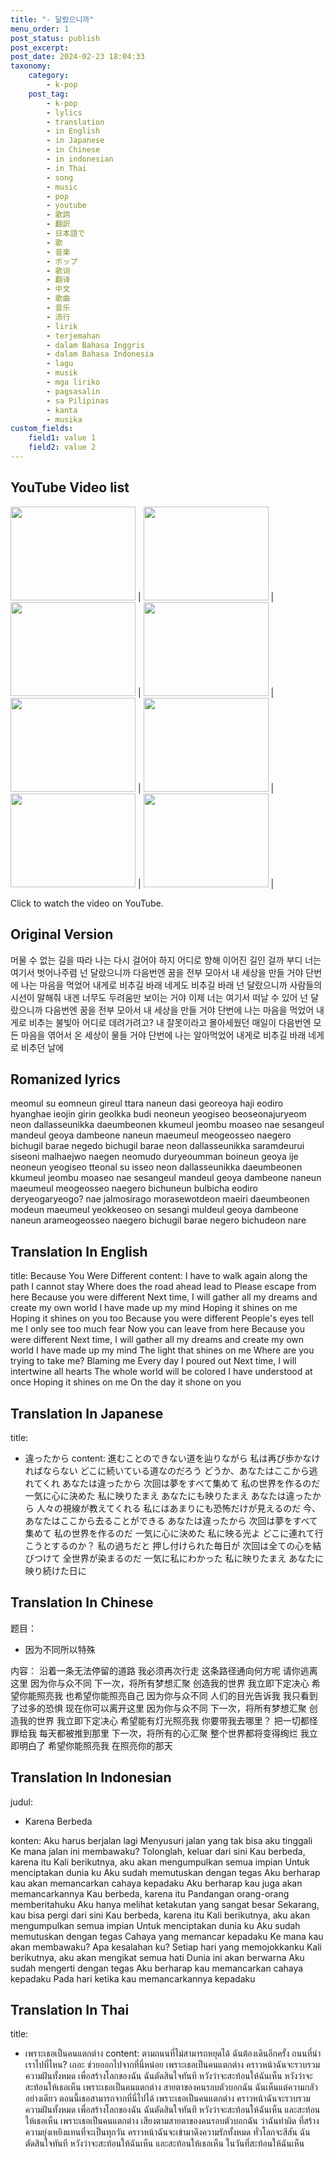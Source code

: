 ```yaml
---
title: "- 달랐으니까"
menu_order: 1
post_status: publish
post_excerpt: 
post_date: 2024-02-23 18:04:33
taxonomy:
    category:
        - k-pop
    post_tag:
        - k-pop
        - lylics
        - translation
        - in English
        - in Japanese
        - in Chinese
        - in indonesian
        - in Thai
        - song
        - music
        - pop
        - youtube
        - 歌詞
        - 翻訳
        - 日本語で
        - 歌
        - 音楽
        - ポップ
        - 歌词
        - 翻译
        - 中文
        - 歌曲
        - 音乐
        - 流行
        - lirik
        - terjemahan
        - dalam Bahasa Inggris
        - dalam Bahasa Indonesia
        - lagu
        - musik
        - mga liriko
        - pagsasalin
        - sa Pilipinas
        - kanta
        - musika
custom_fields:
    field1: value 1
    field2: value 2
---
```


## YouTube Video list
 [<img src='http://img.youtube.com/vi/r62txL6M3Ow/0.jpg' width='200' height='150'>](https://youtu.be/r62txL6M3Ow) | [<img src='http://img.youtube.com/vi/61IxbA5AJhA/0.jpg' width='200' height='150'>](https://youtu.be/61IxbA5AJhA) | [<img src='http://img.youtube.com/vi/q3UBt0-gLkw/0.jpg' width='200' height='150'>](https://youtu.be/q3UBt0-gLkw) | [<img src='http://img.youtube.com/vi/j2R-z9bT7qY/0.jpg' width='200' height='150'>](https://youtu.be/j2R-z9bT7qY) | [<img src='http://img.youtube.com/vi/TNfB7SAAJfo/0.jpg' width='200' height='150'>](https://youtu.be/TNfB7SAAJfo) |
 [<img src='http://img.youtube.com/vi/-YQvGsLvHlQ/0.jpg' width='200' height='150'>](https://youtu.be/-YQvGsLvHlQ) | [<img src='http://img.youtube.com/vi/OKOfss0ijhg/0.jpg' width='200' height='150'>](https://youtu.be/OKOfss0ijhg) | [<img src='http://img.youtube.com/vi/3TrbMsif2lQ/0.jpg' width='200' height='150'>](https://youtu.be/3TrbMsif2lQ) |

Click to watch the video on YouTube.
## Original Version
머물 수 없는 길을 따라 
나는 다시 걸어야 하지 
어디로 향해 이어진 길인 걸까 
부디 너는 여기서 벗어나주렴 
넌 달랐으니까 
다음번엔 꿈을 전부 모아서 
내 세상을 만들 거야 
단번에 나는 마음을 먹었어 
내게로 비추길 바래 
네게도 비추길 바래 
넌 달랐으니까 
사람들의 시선이 말해줘 
내겐 너무도 두려움만 보이는 거야 
이제 너는 여기서 떠날 수 있어 
넌 달랐으니까 
다음번엔 꿈을 전부 모아서 
내 세상을 만들 거야 
단번에 나는 마음을 먹었어 
내게로 비추는 불빛아 
어디로 데려가려고? 
내 잘못이라고 
몰아세웠던 매일이 
다음번엔 모든 마음을 엮어서 
온 세상이 물들 거야 
단번에 나는 알아먹었어 
내게로 비추길 바래 
네게로 비추던 날에 



## Romanized lyrics
meomul su eomneun gireul ttara 
naneun dasi georeoya haji 
eodiro hyanghae ieojin girin geolkka 
budi neoneun yeogiseo beoseonajuryeom 
neon dallasseunikka 
daeumbeonen kkumeul jeombu moaseo 
nae sesangeul mandeul geoya 
dambeone naneun maeumeul meogeosseo 
naegero bichugil barae 
negedo bichugil barae 
neon dallasseunikka 
saramdeurui siseoni malhaejwo 
naegen neomudo duryeoumman boineun geoya 
ije neoneun yeogiseo tteonal su isseo 
neon dallasseunikka 
daeumbeonen kkumeul jeombu moaseo 
nae sesangeul mandeul geoya 
dambeone naneun maeumeul meogeosseo 
naegero bichuneun bulbicha 
eodiro deryeogaryeogo? 
nae jalmosirago 
morasewotdeon maeiri 
daeumbeonen modeun maeumeul yeokkeoseo 
on sesangi muldeul geoya 
dambeone naneun arameogeosseo 
naegero bichugil barae 
negero bichudeon nare 



## Translation In English
title: Because You Were Different
content:
I have to walk again 
along the path I cannot stay 
Where does the road ahead lead to 
Please escape from here 
Because you were different 
Next time, I will gather all my dreams 
and create my own world 
I have made up my mind 
Hoping it shines on me 
Hoping it shines on you too 
Because you were different 
People's eyes tell me 
I only see too much fear 
Now you can leave from here 
Because you were different 
Next time, I will gather all my dreams 
and create my own world 
I have made up my mind 
The light that shines on me 
Where are you trying to take me? 
Blaming me 
Every day I poured out 
Next time, I will intertwine all hearts 
The whole world will be colored 
I have understood at once 
Hoping it shines on me 
On the day it shone on you
## Translation In Japanese
title: 
- 違ったから
content:
進むことのできない道を辿りながら
私は再び歩かなければならない
どこに続いている道なのだろう
どうか、あなたはここから逃れてくれ
あなたは違ったから
次回は夢をすべて集めて
私の世界を作るのだ
一気に心に決めた
私に映りたまえ
あなたにも映りたまえ
あなたは違ったから
人々の視線が教えてくれる
私にはあまりにも恐怖だけが見えるのだ
今、あなたはここから去ることができる
あなたは違ったから
次回は夢をすべて集めて
私の世界を作るのだ
一気に心に決めた
私に映る光よ
どこに連れて行こうとするのか？
私の過ちだと
押し付けられた毎日が
次回は全ての心を結びつけて
全世界が染まるのだ
一気に私にわかった
私に映りたまえ
あなたに映り続けた日に
## Translation In Chinese
题目：
- 因为不同所以特殊

内容：
沿着一条无法停留的道路
我必须再次行走
这条路径通向何方呢
请你逃离这里
因为你与众不同
下一次，将所有梦想汇聚
创造我的世界
我立即下定决心
希望你能照亮我
也希望你能照亮自己
因为你与众不同
人们的目光告诉我
我只看到了过多的恐惧
现在你可以离开这里
因为你与众不同
下一次，将所有梦想汇聚
创造我的世界
我立即下定决心
希望能有灯光照亮我
你要带我去哪里？
把一切都怪罪给我
每天都被推到那里
下一次，将所有的心汇聚
整个世界都将变得绚烂
我立即明白了
希望你能照亮我
在照亮你的那天
## Translation In Indonesian
judul:
- Karena Berbeda

konten:
Aku harus berjalan lagi
Menyusuri jalan yang tak bisa aku tinggali
Ke mana jalan ini membawaku?
Tolonglah, keluar dari sini
Kau berbeda, karena itu
Kali berikutnya, aku akan mengumpulkan semua impian
Untuk menciptakan dunia ku
Aku sudah memutuskan dengan tegas
Aku berharap kau akan memancarkan cahaya kepadaku
Aku berharap kau juga akan memancarkannya
Kau berbeda, karena itu
Pandangan orang-orang memberitahuku
Aku hanya melihat ketakutan yang sangat besar
Sekarang, kau bisa pergi dari sini
Kau berbeda, karena itu
Kali berikutnya, aku akan mengumpulkan semua impian
Untuk menciptakan dunia ku
Aku sudah memutuskan dengan tegas
Cahaya yang memancar kepadaku
Ke mana kau akan membawaku?
Apa kesalahan ku?
Setiap hari yang memojokkanku
Kali berikutnya, aku akan mengikat semua hati
Dunia ini akan berwarna
Aku sudah mengerti dengan tegas
Aku berharap kau memancarkan cahaya kepadaku
Pada hari ketika kau memancarkannya kepadaku
## Translation In Thai
title:  
- เพราะเธอเป็นคนแตกต่าง
content: 
ตามถนนที่ไม่สามารถหยุดได้
ฉันต้องเดินอีกครั้ง
ถนนที่นำเราไปที่ไหน?
เถอะ ช่วยออกไปจากที่นี่หน่อย
เพราะเธอเป็นคนแตกต่าง
คราวหน้าฉันจะรวบรวมความฝันทั้งหมด
เพื่อสร้างโลกของฉัน
ฉันตัดสินใจทันที
หวังว่าจะสะท้อนให้ฉันเห็น
หวังว่าจะสะท้อนให้เธอเห็น
เพราะเธอเป็นคนแตกต่าง
สายตาของคนรอบตัวบอกฉัน
ฉันเห็นแต่ความกลัวอย่างเดียว
ตอนนี้เธอสามารถจากที่นี่ไปได้
เพราะเธอเป็นคนแตกต่าง
คราวหน้าฉันจะรวบรวมความฝันทั้งหมด
เพื่อสร้างโลกของฉัน
ฉันตัดสินใจทันที
หวังว่าจะสะท้อนให้ฉันเห็น
และสะท้อนให้เธอเห็น
เพราะเธอเป็นคนแตกต่าง
เสียงตามสายตาของคนรอบตัวบอกฉัน
ว่าฉันทำผิด
ที่สร้างความยุ่งเหยิงแทนที่จะเป็นทุกวัน
คราวหน้าฉันจะเข้ามาดึงความรักทั้งหมด
ทั่วโลกจะสีสัน
ฉันตัดสินใจทันที
หวังว่าจะสะท้อนให้ฉันเห็น
และสะท้อนให้เธอเห็น
ในวันที่สะท้อนให้ฉันเห็น
